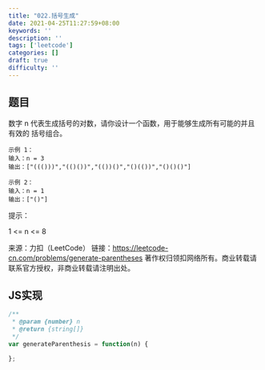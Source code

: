 ```yaml
---
title: "022.括号生成"
date: 2021-04-25T11:27:59+08:00
keywords: ''
description: ''
tags: ['leetcode']
categories: []
draft: true
difficulty: ''
---
```


## 题目

数字 n 代表生成括号的对数，请你设计一个函数，用于能够生成所有可能的并且 有效的 括号组合。

```
示例 1：
输入：n = 3
输出：["((()))","(()())","(())()","()(())","()()()"]

示例 2：
输入：n = 1
输出：["()"]
```

提示：

1 <= n <= 8

来源：力扣（LeetCode）
链接：https://leetcode-cn.com/problems/generate-parentheses
著作权归领扣网络所有。商业转载请联系官方授权，非商业转载请注明出处。


## JS实现

```javascript
/**
 * @param {number} n
 * @return {string[]}
 */
var generateParenthesis = function(n) {

};
```
